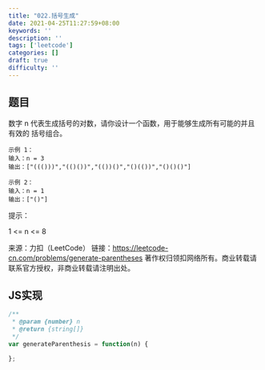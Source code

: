 ```yaml
---
title: "022.括号生成"
date: 2021-04-25T11:27:59+08:00
keywords: ''
description: ''
tags: ['leetcode']
categories: []
draft: true
difficulty: ''
---
```


## 题目

数字 n 代表生成括号的对数，请你设计一个函数，用于能够生成所有可能的并且 有效的 括号组合。

```
示例 1：
输入：n = 3
输出：["((()))","(()())","(())()","()(())","()()()"]

示例 2：
输入：n = 1
输出：["()"]
```

提示：

1 <= n <= 8

来源：力扣（LeetCode）
链接：https://leetcode-cn.com/problems/generate-parentheses
著作权归领扣网络所有。商业转载请联系官方授权，非商业转载请注明出处。


## JS实现

```javascript
/**
 * @param {number} n
 * @return {string[]}
 */
var generateParenthesis = function(n) {

};
```
